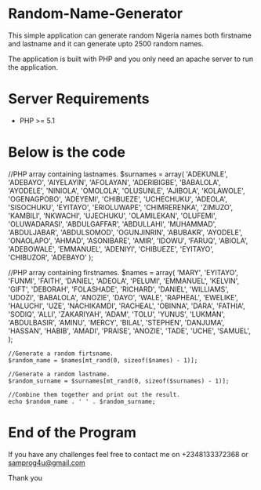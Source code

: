 # Random-Name-Generator

This simple application can generate random Nigeria names both firstname and lastname and it can generate upto 2500 random names.

The application is built with PHP and you only need an apache server to run the application.
# Server Requirements

- PHP >= 5.1

# Below is the code

//PHP array containing lastnames.
$surnames = array(
    'ADEKUNLE',
	'ADEBAYO',
	'AIYELAYIN',
	'AFOLAYAN',
	'ADERIBIGBE',
	'BABALOLA',
	'AYODELE',
	'NINIOLA',
	'OMOLOLA',
	'OLUSUNLE',
	'AJIBOLA',
	'KOLAWOLE',
	'OGENAGPOBO',
	'ADEYEMI',
	'CHIBUEZE',
	'UCHECHUKU',
	'ADEOLA',
	'SISOCHUKU',
	'EYITAYO',
	'ERIOLUWAPE',
	'CHIMRERENKA',
	'ZIMUZO',
	'KAMBILI',
	'NKWACHI',
	'UJECHUKU',
	'OLAMILEKAN',
	'OLUFEMI',
	'OLUWADARASI',
	'ABDULGAFFAR',
	'ABDULLAHI',
	'MUHAMMAD',
	'ABDULJABAR',
	'ABDULSOMOD',
	'OGUNJINRIN',
	'ABUBAKR',
	'AYODELE',
	'ONAOLAPO',
	'AHMAD',
	'ASONIBARE',
	'AMIR',
	'IDOWU',
	'FARUQ',
	'ABIOLA',
	'ADEBOWALE',
	'EMMANUEL',
	'ADENIYI',
	'CHIBUEZE',
	'EYITAYO',
	'CHIBUZOR',
	'ADEBAYO'
);

//PHP array containing firstnames.
$names = array(
    'MARY',
	'EYITAYO',
	'FUNMI',
	'FAITH',
	'DANIEL',
	'ADEOLA',
	'PELUMI',
	'EMMANUEL',
	'KELVIN',
	'GIFT',
	'DEBORAH',
	'FOLASHADE',
	'RICHARD',
	'DANIEL',
	'WILLIAMS',
	'UDOZI',
	'BABALOLA',
	'ANOZIE',
	'DAYO',
	'WALE',
	'RAPHEAL',
	'EWELIKE',
	'HALUCHI',
	'UZE',
	'NACHIKAMDI',
	'RACHEAL',
	'OBINNA',
	'DARA',
	'FATHIA',
	'SODIQ',
	'ALLI',
	'ZAKARIYAH',
	'ADAM',
	'TOLU',
	'YUNUS',
	'LUKMAN',
	'ABDULBASIR',
	'AMINU',
	'MERCY',
	'BILAL',
	'STEPHEN',
	'DANJUMA',
	'HASSAN',
	'HABIB',
	'AMADI',
	'PRAISE',
	'ANOZIE',
	'TADE',
	'UCHE',
	'SAMUEL',
);

	//Generate a random firtsname.
	$random_name = $names[mt_rand(0, sizeof($names) - 1)];

	//Generate a random lastname.
	$random_surname = $surnames[mt_rand(0, sizeof($surnames) - 1)];

	//Combine them together and print out the result.
	echo $random_name . ' ' . $random_surname;

# End of the Program

If you have any challenges feel free to contact me on
+2348133372368 or samprog4u@gmail.com

Thank you
